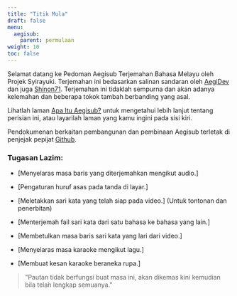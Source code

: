 ```yaml
---
title: "Titik Mula"
draft: false
menu:
  aegisub:
    parent: permulaan
weight: 10
toc: false
---
```


Selamat datang ke Pedoman Aegisub Terjemahan Bahasa Melayu oleh Projek Syirayuki.
Terjemahan ini bedasarkan salinan sandaran oleh [AegiDev](https://aeg-dev.github.io/AegiSite/) dan juga [Shinon71](https://aegisub.shinon71.moe). Terjemahan ini tidaklah sempurna dan akan adanya kelemahan dan beberapa tokok tambah berbanding yang asal.

Lihatlah laman [Apa Itu Aegisub?](/aegisub/pengenalan/apa_itu_aegisub) untuk mengetahui lebih lanjut tentang perisian ini, atau layarilah laman yang kamu ingini pada sisi kiri.

Pendokumenan berkaitan pembangunan dan pembinaan Aegisub terletak di penjejak pepijat [Github](https://github.com/Aegisub/Aegisub/issues).

### Tugasan Lazim:

* [Menyelaras masa baris yang diterjemahkan mengikut audio.]
* [Pengaturan huruf asas pada tanda di layar.]
* [Meletakkan sari kata yang telah siap pada video.] (Untuk tontonan dan penerbitan)

* [Menterjemah fail sari kata dari satu bahasa ke bahasa yang lain.]
* [Membetulkan masa baris sari kata yang lari dari video.]

* [Menyelaras masa karaoke mengikut lagu.]
* [Membuat kesan karaoke beraneka rupa.]

> "Pautan tidak berfungsi buat masa ini, akan dikemas kini kemudian bila telah lengkap semuanya."
